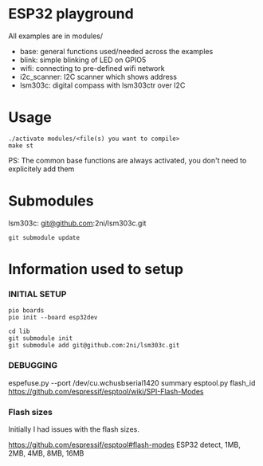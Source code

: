 # ESP32 playground
All examples are in modules/
- base: general functions used/needed across the examples
- blink: simple blinking of LED on GPIO5
- wifi: connecting to pre-defined wifi network
- i2c_scanner: I2C scanner which shows address
- lsm303c: digital compass with lsm303ctr over I2C

# Usage
```
./activate modules/<file(s) you want to compile>
make st
```
PS: The common base functions are always activated,
you don't need to explicitely add them

# Submodules
lsm303c: git@github.com:2ni/lsm303c.git

```
git submodule update
```

# Information used to setup

### INITIAL SETUP
```
pio boards
pio init --board esp32dev

cd lib
git submodule init
git submodule add git@github.com:2ni/lsm303c.git
```

### DEBUGGING
espefuse.py --port /dev/cu.wchusbserial1420 summary
esptool.py flash_id
https://github.com/espressif/esptool/wiki/SPI-Flash-Modes

### Flash sizes
Initially I had issues with the flash sizes.

https://github.com/espressif/esptool#flash-modes
ESP32	detect, 1MB, 2MB, 4MB, 8MB, 16MB
